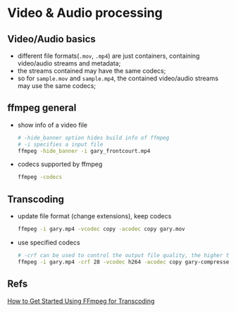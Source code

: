 # Video & Audio processing

## Video/Audio basics

- different file formats(`.mov`, `.mp4`) are just containers, containing video/audio streams and metadata;
- the streams contained may have the same codecs;
- so for `sample.mov` and `sample.mp4`, the contained video/audio streams may use the same codecs;

## ffmpeg general

- show info of a video file

  ```bash
  # -hide_banner option hides build info of ffmpeg
  # -i specifies a input file
  ffmpeg -hide_banner -i gary_frontcourt.mp4
  ```

- codecs supported by ffmpeg

  ```bash
  ffmpeg -codecs
  ```

## Transcoding

- update file format (change extensions), keep codecs

  ```bash
  ffmpeg -i gary.mp4 -vcodec copy -acodec copy gary.mov
  ```

- use specified codecs

  ```bash
  # -crf can be used to control the output file quality, the higher the value, the lower the output bitrate, and the smaller the output file (the value is usually between 18 to 24)
  ffmpeg -i gary.mp4 -crf 28 -vcodec h264 -acodec copy gary-compressed.mp4
  ```

## Refs

[How to Get Started Using FFmpeg for Transcoding](https://www.youtube.com/watch?v=1ymYwSQFodU)
